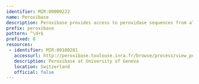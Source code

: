 ```yaml
---
identifier: MIR:00000222
name: Peroxibase
description: Peroxibase provides access to peroxidase sequences from all kingdoms of life, and provides a series of bioinformatics tools and facilities suitable for analysing these sequences.
prefix: peroxibase
pattern: ^\d+$
prefixed: 0
resources:
 - identifier: MIR:00100281
   accessurl: http://peroxibase.toulouse.inra.fr/browse/process/view_perox.php?id=
   description: Peroxibase at University of Geneva
   location: Switzerland
   official: false
---
```

